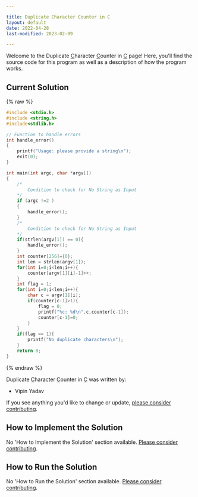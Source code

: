 ```yaml
---

title: Duplicate Character Counter in C
layout: default
date: 2022-04-28
last-modified: 2023-02-09

---
```


Welcome to the Duplicate [C](https://sampleprograms.io/languages/c)haracter [C](https://sampleprograms.io/languages/c)ounter in [C](https://sampleprograms.io/languages/c) page! Here, you'll find the source code for this program as well as a description of how the program works.

## Current Solution

{% raw %}

```c
#include <stdio.h>
#include <string.h>
#include<stdlib.h>

// Function to handle errors
int handle_error()
{
    printf("Usage: please provide a string\n");
    exit(0);
}

int main(int argc, char *argv[])
{
    /*
        Condition to check for No String as Input
    */
    if (argc !=2 )
    {
        handle_error();
    }
    /*
        Condition to check for No String as Input
    */
    if(strlen(argv[1]) == 0){
        handle_error();
    }
    int counter[256]={0};
    int len = strlen(argv[1]);
    for(int i=0;i<len;i++){
        counter[argv[1][i]-1]++;
    }
    int flag = 1;
    for(int i=0;i<len;i++){
        char c = argv[1][i];
        if(counter[c-1]>1){
            flag = 0;
            printf("%c: %d\n",c,counter[c-1]);
            counter[c-1]=0;
        }
    }
    if(flag == 1){
        printf("No duplicate characters\n");
    }
    return 0;
}
```

{% endraw %}

Duplicate [C](https://sampleprograms.io/languages/c)haracter [C](https://sampleprograms.io/languages/c)ounter in [C](https://sampleprograms.io/languages/c) was written by:

- Vipin Yadav

If you see anything you'd like to change or update, [please consider contributing](https://github.com/TheRenegadeCoder/sample-programs).

## How to Implement the Solution

No 'How to Implement the Solution' section available. [Please consider contributing](https://github.com/TheRenegadeCoder/sample-programs-website).

## How to Run the Solution

No 'How to Run the Solution' section available. [Please consider contributing](https://github.com/TheRenegadeCoder/sample-programs-website).